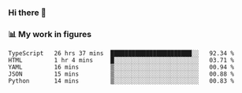### Hi there 👋

### 📊 My work in figures

<!--START_SECTION:waka-->
```text
TypeScript   26 hrs 37 mins  ███████████████████████░░   92.34 % 
HTML         1 hr 4 mins     █░░░░░░░░░░░░░░░░░░░░░░░░   03.71 % 
YAML         16 mins         ▒░░░░░░░░░░░░░░░░░░░░░░░░   00.94 % 
JSON         15 mins         ▒░░░░░░░░░░░░░░░░░░░░░░░░   00.88 % 
Python       14 mins         ▒░░░░░░░░░░░░░░░░░░░░░░░░   00.83 % 
```
<!--END_SECTION:waka-->
